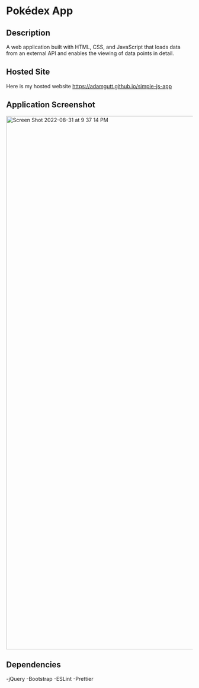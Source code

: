 # Pokédex App

## Description
A web application built with HTML, CSS, and JavaScript that loads data from an external API and enables the viewing of data points in detail.

## Hosted Site
Here is my hosted website https://adamgutt.github.io/simple-js-app

## Application Screenshot
<img width="1440" alt="Screen Shot 2022-08-31 at 9 37 14 PM" src="https://user-images.githubusercontent.com/93285321/187813929-afcff1ef-09e4-4f85-8d31-fc0ea5212346.png">

## Dependencies
-jQuery
-Bootstrap
-ESLint
-Prettier
